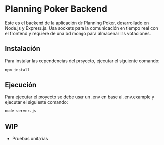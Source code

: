 # Planning Poker Backend

Este es el backend de la aplicación de Planning Poker, desarrollado en Node.js y Express.js. Usa sockets para la comunicación en tiempo real con el frontend y requiere de una bd mongo para almacenar las votaciones.

## Instalación

Para instalar las dependencias del proyecto, ejecutar el siguiente comando:

```bash
npm install
```

## Ejecución

Para ejecutar el proyecto se debe usar un .env en base al .env.example y ejecutar el siguiente comando:

```bash
node server.js
```

## WIP

- Pruebas unitarias
